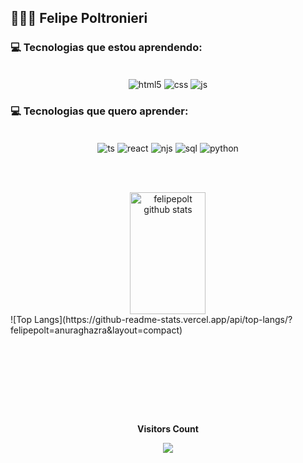## 👨🏼‍💻 Felipe Poltronieri

### 💻 Tecnologias que estou aprendendo:

<div style="display: inline_block" align="center"><br/>
  <img align="center" alt="html5" src="https://img.shields.io/badge/HTML5-E34F26?style=for-the-badge&logo=html5&logoColor=white" />
  <img align="center" alt="css" src="https://img.shields.io/badge/CSS3-1572B6?style=for-the-badge&logo=css3&logoColor=white" />
  <img align="center" alt="js" src="https://img.shields.io/badge/JavaScript-F7DF1E?style=for-the-badge&logo=javascript&logoColor=black" />
  </div>

### 💻 Tecnologias que quero aprender:

  <div style="display: inline_block" align="center"><br/>
  <img align="center" alt="ts" src="https://img.shields.io/badge/TypeScript-007ACC?style=for-the-badge&logo=typescript&logoColor=white" />
  <img align="center" alt="react" src="https://img.shields.io/badge/React-20232A?style=for-the-badge&logo=react&logoColor=61DAFB" />
  <img align="center" alt="njs" src="https://img.shields.io/badge/Node.js-43853D?style=for-the-badge&logo=node.js&logoColor=white" />
  <img align="center" alt="sql" src="https://img.shields.io/badge/MySQL-005C84?style=for-the-badge&logo=mysql&logoColor=white" />
  <img align="center" alt="python" src="https://img.shields.io/badge/Python-14354C?style=for-the-badge&logo=python&logoColor=white" />
</div>

<br></br>

<div align="center">  
  <img width="49%" height="195px" src="https://github-readme-stats.vercel.app/api?username=felipepolt&show_icons=true&count_private=true&hide_border=true&title_color=e2f5fb&icon_color=00bfbf&text_color=c9d1d9&bg_color=000" alt="felipepolt github stats"/> 
</div>
  ![Top Langs](https://github-readme-stats.vercel.app/api/top-langs/?felipepolt=anuraghazra&layout=compact)


<br></br>

<div align="center" color="e2f5f">

<br></br>

<div align="center">
<br><p align="centre"><b>Visitors Count</b></p>  
<p align="center"><img align="center" src="https://profile-counter.glitch.me/{felipepolt}/count.svg" /></p> 
<br></div>

